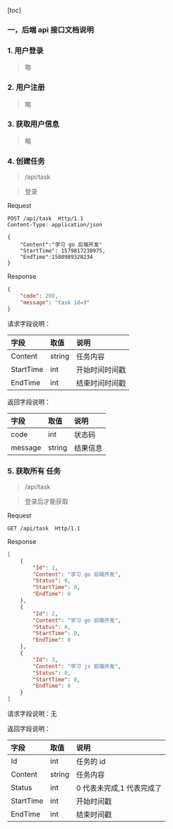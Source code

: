 [toc]
### 一，后端 api 接口文档说明

### 1. 用户登录
> 略

### 2. 用户注册
> 略

### 3. 获取用户信息
> 略

### 4. 创建任务

> /api/task

> 登录

Request

```
POST /api/task  Http/1.1
Content-Type: application/json

{
	"Content":"学习 go 后端开发"
    "StartTime": 1579817238975,
    "EndTime":1580989328234
}
```

Response

```json
{
    "code": 200,
    "message": "task id=3"
}
```
请求字段说明：

| 字段       | 取值     | 说明   |
| :------- | :----- | :--- |
| Content | string | 任务内容 |
| StartTime | int | 开始时间时间戳   |
| EndTime |int    | 结束时间时间戳|

返回字段说明：

| 字段     | 取值     | 说明        |
| :----- | :----- | :-------- |
| code | int   | 状态码 |
| message  | string | 结果信息     |



### 5. 获取所有 任务

> /api/task

> 登录后才能获取

Request

```
GET /api/task  Http/1.1
```

Response

```json
[
    {
        "Id": 1,
        "Content": "学习 go 后端开发",
        "Status": 0,
        "StartTime": 0,
        "EndTime": 0
    },
    {
        "Id": 2,
        "Content": "学习 go 后端开发",
        "Status": 0,
        "StartTime": 0,
        "EndTime": 0
    },
    {
        "Id": 3,
        "Content": "学习 js 前端开发",
        "Status": 0,
        "StartTime": 0,
        "EndTime": 0
    }
]
```
请求字段说明：无

返回字段说明：

| 字段     | 取值     | 说明        |
| :----- | :----- | :-------- |
| Id | int   | 任务的 id |
| Content  | string | 任务内容     |
| Status |int| 0 代表未完成,1 代表完成了|
| StartTime |int | 开始时间戳|
| EndTime | int | 结束时间戳|
